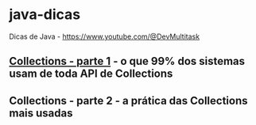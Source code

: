 # java-dicas

Dicas de Java - https://www.youtube.com/@DevMultitask

## [Collections - parte 1](https://youtu.be/ruoBOryumro) - o que 99% dos sistemas usam de toda API de Collections

## Collections - parte 2 - a prática das Collections mais usadas
